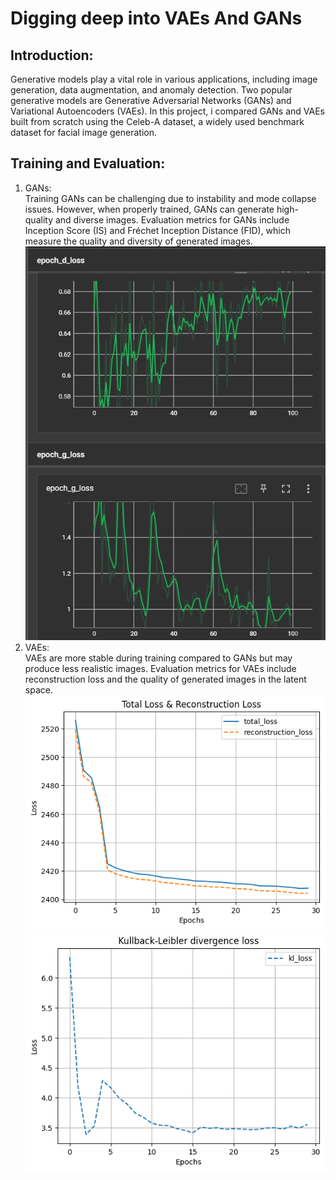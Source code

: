 # Digging deep into VAEs And GANs
## Introduction: 
Generative models play a vital role in various applications, including image generation, data augmentation, and anomaly detection. Two popular generative models are Generative Adversarial Networks (GANs) and Variational Autoencoders (VAEs). In this project, i compared GANs and VAEs built from scratch using the Celeb-A dataset, a widely used benchmark dataset for facial image generation.
## Training and Evaluation: 
1. GANs:    
  Training GANs can be challenging due to instability and mode collapse issues. However, when properly trained, GANs can generate high-quality and diverse images. Evaluation metrics for GANs include Inception Score (IS) and Fréchet Inception Distance (FID), which measure the quality and diversity of generated images.    
![Tensor Board](tensorboard.jpg)
3. VAEs:    
  VAEs are more stable during training compared to GANs but may produce less realistic images. Evaluation metrics for VAEs include reconstruction loss and the quality of generated images in the latent space.
   ![Total and Reconstruction Loss](tl_rl.png)
   ![Kulbach Liebler Loss](kl_loss.png)
    
